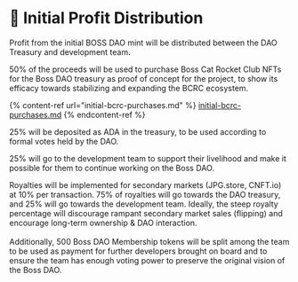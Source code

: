 # 💸 Initial Profit Distribution

Profit from the initial BOSS DAO mint will be distributed between the DAO Treasury and development team.&#x20;

50% of the proceeds will be used to purchase Boss Cat Rocket Club NFTs for the Boss DAO treasury as proof of concept for the project, to show its efficacy towards stabilizing and expanding the BCRC ecosystem.&#x20;

{% content-ref url="initial-bcrc-purchases.md" %}
[initial-bcrc-purchases.md](initial-bcrc-purchases.md)
{% endcontent-ref %}

25% will be deposited as ADA in the treasury, to be used according to formal votes held by the DAO.

25% will go to the development team to support their livelihood and make it possible for them to continue working on the Boss DAO.

Royalties will be implemented for secondary markets (JPG.store, CNFT.io) at 10% per transaction. 75% of royalties will go towards the DAO treasury, and 25% will go towards the development team. Ideally, the steep royalty percentage will discourage rampant secondary market sales (flipping) and encourage long-term ownership & DAO interaction.\
\
Additionally, 500 Boss DAO Membership tokens will be split among the team to be used as payment for further developers brought on board and to ensure the team has enough voting power to preserve the original vision of the Boss DAO.
